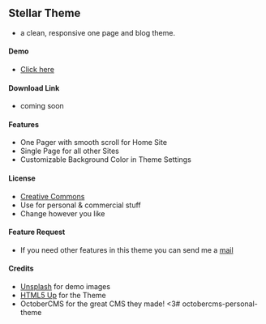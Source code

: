 ## Stellar Theme
- a clean, responsive one page and blog theme.

#### Demo
- [Click here](https://demo.zwiebl.xyz/?theme=stellar)

#### Download Link
- coming soon

#### Features
- One Pager with smooth scroll for Home Site
- Single Page for all other Sites
- Customizable Background Color in Theme Settings

#### License
- [Creative Commons](https://creativecommons.org/licenses/by/4.0/)
- Use for personal & commercial stuff
- Change however you like

#### Feature Request
- If you need other features in this theme you can send me a [mail](mailto:patrick@zwiebl.xyz)

#### Credits
- [Unsplash](https://unsplash.com/) for demo images
- [HTML5 Up](https://html5up.net/stellar) for the Theme
- OctoberCMS for the great CMS they made! <3# octobercms-personal-theme
